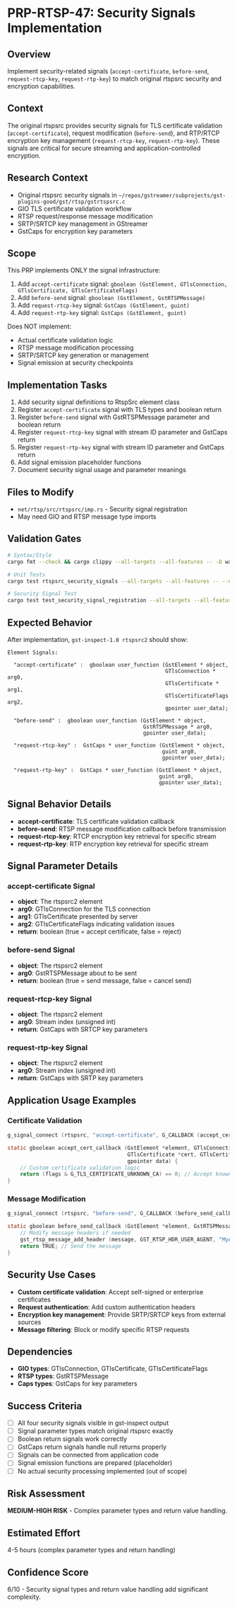 # PRP-RTSP-47: Security Signals Implementation

## Overview
Implement security-related signals (`accept-certificate`, `before-send`, `request-rtcp-key`, `request-rtp-key`) to match original rtspsrc security and encryption capabilities.

## Context  
The original rtspsrc provides security signals for TLS certificate validation (`accept-certificate`), request modification (`before-send`), and RTP/RTCP encryption key management (`request-rtcp-key`, `request-rtp-key`). These signals are critical for secure streaming and application-controlled encryption.

## Research Context
- Original rtspsrc security signals in `~/repos/gstreamer/subprojects/gst-plugins-good/gst/rtsp/gstrtspsrc.c`
- GIO TLS certificate validation workflow
- RTSP request/response message modification
- SRTP/SRTCP key management in GStreamer
- GstCaps for encryption key parameters

## Scope
This PRP implements ONLY the signal infrastructure:
1. Add `accept-certificate` signal: `gboolean (GstElement, GTlsConnection, GTlsCertificate, GTlsCertificateFlags)`
2. Add `before-send` signal: `gboolean (GstElement, GstRTSPMessage)`  
3. Add `request-rtcp-key` signal: `GstCaps (GstElement, guint)`
4. Add `request-rtp-key` signal: `GstCaps (GstElement, guint)`

Does NOT implement:
- Actual certificate validation logic
- RTSP message modification processing
- SRTP/SRTCP key generation or management
- Signal emission at security checkpoints

## Implementation Tasks
1. Add security signal definitions to RtspSrc element class
2. Register `accept-certificate` signal with TLS types and boolean return
3. Register `before-send` signal with GstRTSPMessage parameter and boolean return
4. Register `request-rtcp-key` signal with stream ID parameter and GstCaps return
5. Register `request-rtp-key` signal with stream ID parameter and GstCaps return
6. Add signal emission placeholder functions  
7. Document security signal usage and parameter meanings

## Files to Modify
- `net/rtsp/src/rtspsrc/imp.rs` - Security signal registration
- May need GIO and RTSP message type imports

## Validation Gates
```bash
# Syntax/Style
cargo fmt --check && cargo clippy --all-targets --all-features -- -D warnings

# Unit Tests
cargo test rtspsrc_security_signals --all-targets --all-features -- --nocapture

# Security Signal Test
cargo test test_security_signal_registration --all-targets --all-features -- --nocapture
```

## Expected Behavior
After implementation, `gst-inspect-1.0 rtspsrc2` should show:
```
Element Signals:

  "accept-certificate" :  gboolean user_function (GstElement * object,
                                                  GTlsConnection * arg0,
                                                  GTlsCertificate * arg1,
                                                  GTlsCertificateFlags arg2,
                                                  gpointer user_data);

  "before-send" :  gboolean user_function (GstElement * object,
                                           GstRTSPMessage * arg0,  
                                           gpointer user_data);

  "request-rtcp-key" :  GstCaps * user_function (GstElement * object,
                                                 guint arg0,
                                                 gpointer user_data);

  "request-rtp-key" :  GstCaps * user_function (GstElement * object,
                                                guint arg0,  
                                                gpointer user_data);
```

## Signal Behavior Details
- **accept-certificate**: TLS certificate validation callback  
- **before-send**: RTSP message modification callback before transmission
- **request-rtcp-key**: RTCP encryption key retrieval for specific stream
- **request-rtp-key**: RTP encryption key retrieval for specific stream

## Signal Parameter Details

### accept-certificate Signal
- **object**: The rtspsrc2 element
- **arg0**: GTlsConnection for the TLS connection
- **arg1**: GTlsCertificate presented by server
- **arg2**: GTlsCertificateFlags indicating validation issues
- **return**: boolean (true = accept certificate, false = reject)

### before-send Signal  
- **object**: The rtspsrc2 element
- **arg0**: GstRTSPMessage about to be sent
- **return**: boolean (true = send message, false = cancel send)

### request-rtcp-key Signal
- **object**: The rtspsrc2 element  
- **arg0**: Stream index (unsigned int)
- **return**: GstCaps with SRTCP key parameters

### request-rtp-key Signal
- **object**: The rtspsrc2 element
- **arg0**: Stream index (unsigned int)
- **return**: GstCaps with SRTP key parameters

## Application Usage Examples

### Certificate Validation
```c
g_signal_connect (rtspsrc, "accept-certificate", G_CALLBACK (accept_cert_callback), NULL);

static gboolean accept_cert_callback (GstElement *element, GTlsConnection *conn, 
                                      GTlsCertificate *cert, GTlsCertificateFlags flags, 
                                      gpointer data) {
    // Custom certificate validation logic
    return (flags & G_TLS_CERTIFICATE_UNKNOWN_CA) == 0; // Accept known CAs only
}
```

### Message Modification
```c  
g_signal_connect (rtspsrc, "before-send", G_CALLBACK (before_send_callback), NULL);

static gboolean before_send_callback (GstElement *element, GstRTSPMessage *message, gpointer data) {
    // Modify message headers if needed
    gst_rtsp_message_add_header (message, GST_RTSP_HDR_USER_AGENT, "MyApp/1.0");
    return TRUE; // Send the message
}
```

## Security Use Cases
- **Custom certificate validation**: Accept self-signed or enterprise certificates
- **Request authentication**: Add custom authentication headers
- **Encryption key management**: Provide SRTP/SRTCP keys from external sources
- **Message filtering**: Block or modify specific RTSP requests

## Dependencies
- **GIO types**: GTlsConnection, GTlsCertificate, GTlsCertificateFlags
- **RTSP types**: GstRTSPMessage  
- **Caps types**: GstCaps for key parameters

## Success Criteria
- [ ] All four security signals visible in gst-inspect output
- [ ] Signal parameter types match original rtspsrc exactly
- [ ] Boolean return signals work correctly
- [ ] GstCaps return signals handle null returns properly
- [ ] Signals can be connected from application code
- [ ] Signal emission functions are prepared (placeholder)
- [ ] No actual security processing implemented (out of scope)

## Risk Assessment
**MEDIUM-HIGH RISK** - Complex parameter types and return value handling.

## Estimated Effort
4-5 hours (complex parameter types and return handling)

## Confidence Score  
6/10 - Security signal types and return value handling add significant complexity.
